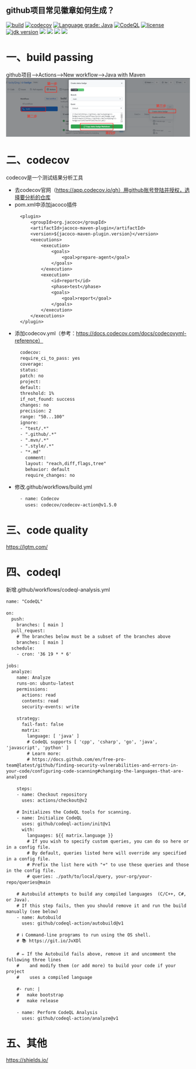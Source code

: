 github项目常见徽章如何生成？
---
[![build](https://github.com/luckyQing/ci-badge/actions/workflows/build.yml/badge.svg?branch=main)](https://github.com/luckyQing/ci-badge/actions/workflows/build.yml)
[![codecov](https://codecov.io/gh/luckyQing/ci-badge/branch/main/graph/badge.svg)](https://codecov.io/gh/luckyQing/ci-badge)
[![Language grade: Java](https://img.shields.io/lgtm/grade/java/g/luckyQing/ci-badge.svg?logo=lgtm&logoWidth=18)](https://lgtm.com/projects/g/luckyQing/ci-badge/context:java)
[![CodeQL](https://github.com/luckyQing/ci-badge/actions/workflows/codeql-analysis.yml/badge.svg?branch=main)](https://github.com/luckyQing/ci-badge/actions/workflows/codeql-analysis.yml)
[![license](https://img.shields.io/badge/license-Apache%202-green)](https://www.apache.org/licenses/LICENSE-2.0.html)
[![jdk version](https://img.shields.io/badge/jdk-1.8+-blue.svg)](https://docs.oracle.com/javase/8/docs/api/)
![](https://img.shields.io/badge/spring--boot-2.5.4.RELEASE-blue.svg)
![](https://img.shields.io/badge/spring--cloud-2020.0.3-blue.svg)
![](https://img.shields.io/github/stars/luckyQing/ci-badge?label=Star&color=brightgreen)
![](https://img.shields.io/github/forks/luckyQing/ci-badge?label=Fork&color=brightgreen)
# 一、build passing
github项目——>Actions——>New workflow——>Java with Maven
![](images/build.png)
# 二、codecov
codecov是一个测试结果分析工具
- 去codecov官网（https://app.codecov.io/gh）用github账号登陆并授权，选择要分析的仓库
- pom.xml中添加jacoco插件
  ```
    <plugin>
        <groupId>org.jacoco</groupId>
        <artifactId>jacoco-maven-plugin</artifactId>
        <version>${jacoco-maven-plugin.version}</version>
        <executions>
            <execution>
                <goals>
                    <goal>prepare-agent</goal>
                </goals>
            </execution>
            <execution>
                <id>report</id>
                <phase>test</phase>
                <goals>
                    <goal>report</goal>
                </goals>
            </execution>
        </executions>
    </plugin>
  ```
- 添加codecov.yml（参考：https://docs.codecov.com/docs/codecovyml-reference）
  ```
    codecov:
    require_ci_to_pass: yes
    coverage:
    status:
    patch: no
    project:
    default:
    threshold: 1%
    if_not_found: success
    changes: no
    precision: 2
    range: "50...100"
    ignore:
    - "test/.*"
    - ".github/.*"
    - ".mvn/.*"
    - ".style/.*"
    - "*.md"
      comment:
      layout: "reach,diff,flags,tree"
      behavior: default
      require_changes: no
  ```
- 修改.github/workflows/build.yml
  ```dtd
    - name: Codecov
      uses: codecov/codecov-action@v1.5.0
  ```
  
# 三、code quality
https://lgtm.com/

# 四、codeql
新增.github/workflows/codeql-analysis.yml
```
name: "CodeQL"

on:
  push:
    branches: [ main ]
  pull_request:
    # The branches below must be a subset of the branches above
    branches: [ main ]
  schedule:
    - cron: '36 19 * * 6'

jobs:
  analyze:
    name: Analyze
    runs-on: ubuntu-latest
    permissions:
      actions: read
      contents: read
      security-events: write

    strategy:
      fail-fast: false
      matrix:
        language: [ 'java' ]
        # CodeQL supports [ 'cpp', 'csharp', 'go', 'java', 'javascript', 'python' ]
        # Learn more:
        # https://docs.github.com/en/free-pro-team@latest/github/finding-security-vulnerabilities-and-errors-in-your-code/configuring-code-scanning#changing-the-languages-that-are-analyzed

    steps:
    - name: Checkout repository
      uses: actions/checkout@v2

    # Initializes the CodeQL tools for scanning.
    - name: Initialize CodeQL
      uses: github/codeql-action/init@v1
      with:
        languages: ${{ matrix.language }}
        # If you wish to specify custom queries, you can do so here or in a config file.
        # By default, queries listed here will override any specified in a config file.
        # Prefix the list here with "+" to use these queries and those in the config file.
        # queries: ./path/to/local/query, your-org/your-repo/queries@main

    # Autobuild attempts to build any compiled languages  (C/C++, C#, or Java).
    # If this step fails, then you should remove it and run the build manually (see below)
    - name: Autobuild
      uses: github/codeql-action/autobuild@v1

    # ℹ️ Command-line programs to run using the OS shell.
    # 📚 https://git.io/JvXDl

    # ✏️ If the Autobuild fails above, remove it and uncomment the following three lines
    #    and modify them (or add more) to build your code if your project
    #    uses a compiled language

    #- run: |
    #   make bootstrap
    #   make release

    - name: Perform CodeQL Analysis
      uses: github/codeql-action/analyze@v1
```
# 五、其他
https://shields.io/
